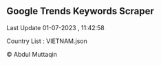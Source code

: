 

## Google Trends Keywords Scraper 
 
Last Update 01-07-2023 , 11:42:58

Country List :
VIETNAM.json



© Abdul Muttaqin 
